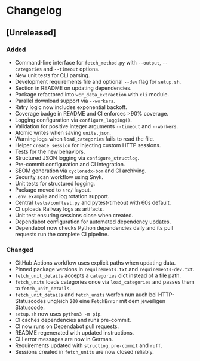 # Changelog

## [Unreleased]
### Added
- Command-line interface for `fetch_method.py` with `--output`, `--categories` and `--timeout` options.
- New unit tests for CLI parsing.
- Development requirements file and optional `--dev` flag for `setup.sh`.
- Section in README on updating dependencies.
- Package refactored into `wcr_data_extraction` with `cli` module.
- Parallel download support via `--workers`.
- Retry logic now includes exponential backoff.
- Coverage badge in README and CI enforces >90% coverage.
- Logging configuration via `configure_logging()`.
- Validation for positive integer arguments `--timeout` and `--workers`.
- Atomic writes when saving `units.json`.
- Warning logs when `load_categories` fails to read the file.
- Helper `create_session` for injecting custom HTTP sessions.
- Tests for the new behaviors.
- Structured JSON logging via `configure_structlog`.
- Pre-commit configuration and CI integration.
- SBOM generation via `cyclonedx-bom` and CI archiving.
- Security scan workflow using Snyk.
- Unit tests for structured logging.
- Package moved to `src/` layout.
- `.env.example` and log rotation support.
- Central `tests/conftest.py` and pytest-timeout with 60s default.
- CI uploads Railway logs as artifacts.
- Unit test ensuring sessions close when created.
- Dependabot configuration for automated dependency updates.
- Dependabot now checks Python dependencies daily and its pull requests run
  the complete CI pipeline.

### Changed
- GitHub Actions workflow uses explicit paths when updating data.
- Pinned package versions in `requirements.txt` and `requirements-dev.txt`.
- `fetch_unit_details` accepts a `categories` dict instead of a file path.
- `fetch_units` loads categories once via `load_categories` and passes them to
  `fetch_unit_details`.
- `fetch_unit_details` and `fetch_units` werfen nun auch bei HTTP-Statuscodes
  ungleich `200` eine `FetchError` mit dem jeweiligen Statuscode.
- `setup.sh` now uses `python3 -m pip`.
- CI caches dependencies and runs pre-commit.
- CI now runs on Dependabot pull requests.
- README regenerated with updated instructions.
- CLI error messages are now in German.
- Requirements updated with `structlog`, `pre-commit` and `ruff`.
- Sessions created in `fetch_units` are now closed reliably.
